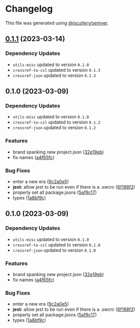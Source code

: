 # Changelog

This file was generated using [@jscutlery/semver](https://github.com/jscutlery/semver).

## [0.1.1](https://github.com/TrialAndErrorOrg/parsers/compare/csl-consolidate-0.1.0...csl-consolidate-0.1.1) (2023-03-14)

### Dependency Updates

* `utils-misc` updated to version `0.1.0`
* `crossref-to-csl` updated to version `0.1.3`
* `crossref-json` updated to version `0.1.3`
## 0.1.0 (2023-03-09)

### Dependency Updates

* `utils-misc` updated to version `0.1.0`
* `crossref-to-csl` updated to version `0.1.2`
* `crossref-json` updated to version `0.1.2`

### Features

* brand spanking new project.json ([32e19eb](https://github.com/TrialAndErrorOrg/parsers/commit/32e19ebf3f71c80336f637297d8f4db274d098bf))
* fix names ([a4f65fc](https://github.com/TrialAndErrorOrg/parsers/commit/a4f65fcb2fde9dd23750bc9ccddfb0e1ab11548f))


### Bug Fixes

* enter a new era ([9c2a0e5](https://github.com/TrialAndErrorOrg/parsers/commit/9c2a0e505472c43d384f3cc78543ad90877b7c3d))
* **jest:** allow jest to be run even if there is a .swcrc ([6f188f2](https://github.com/TrialAndErrorOrg/parsers/commit/6f188f2a06922ee00d9367b29e666894e48c6c1e))
* properly set all package.jsons ([5af9c17](https://github.com/TrialAndErrorOrg/parsers/commit/5af9c177be9910511844c481ca59cfcc7bd9b0f6))
* types ([1a8bf9c](https://github.com/TrialAndErrorOrg/parsers/commit/1a8bf9c26bcc283c3a9d443e94e238881b9e2336))

## 0.1.0 (2023-03-09)

### Dependency Updates

* `utils-misc` updated to version `0.1.0`
* `crossref-to-csl` updated to version `0.1.0`
* `crossref-json` updated to version `0.1.0`

### Features

* brand spanking new project.json ([32e19eb](https://github.com/TrialAndErrorOrg/parsers/commit/32e19ebf3f71c80336f637297d8f4db274d098bf))
* fix names ([a4f65fc](https://github.com/TrialAndErrorOrg/parsers/commit/a4f65fcb2fde9dd23750bc9ccddfb0e1ab11548f))


### Bug Fixes

* enter a new era ([9c2a0e5](https://github.com/TrialAndErrorOrg/parsers/commit/9c2a0e505472c43d384f3cc78543ad90877b7c3d))
* **jest:** allow jest to be run even if there is a .swcrc ([6f188f2](https://github.com/TrialAndErrorOrg/parsers/commit/6f188f2a06922ee00d9367b29e666894e48c6c1e))
* properly set all package.jsons ([5af9c17](https://github.com/TrialAndErrorOrg/parsers/commit/5af9c177be9910511844c481ca59cfcc7bd9b0f6))
* types ([1a8bf9c](https://github.com/TrialAndErrorOrg/parsers/commit/1a8bf9c26bcc283c3a9d443e94e238881b9e2336))

